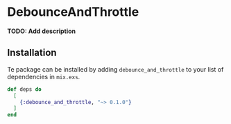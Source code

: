 # DebounceAndThrottle

**TODO: Add description**

## Installation

Te package can be installed by adding `debounce_and_throttle` to your list of dependencies in `mix.exs`.

```elixir
def deps do
  [
    {:debounce_and_throttle, "~> 0.1.0"}
  ]
end
```